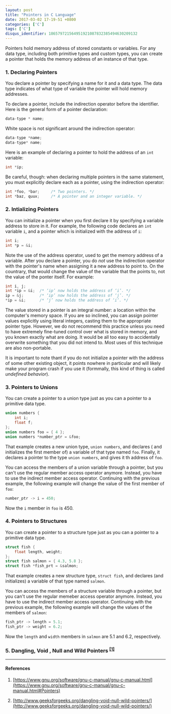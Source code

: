 ```yaml
---
layout: post
title: "Pointers in C Language"
date: 2017-03-02 17-19-51 +0800
categories: ['C']
tags: ['C']
disqus_identifier: 186579721564951921087832385494630209132
---
```


Pointers hold memory address of stored constants or variables. For any data type, including both primitive types and custom types, you can create a pointer that holds the memory address of an instance of that type.

### 1. Declaring Pointers

You declare a pointer by specifying a name for it and a data type. The data type indicates of what type of variable the pointer will hold memory addresses.

To declare a pointer, include the indirection operator before the identifier. Here is the general form of a pointer declaration:

```c
data-type * name;
```

White space is not significant around the indirection operator:

```c
data-type *name;
data-type* name;
```

Here is an example of declaring a pointer to hold the address of an `int` variable:

```c
int *ip;
```

Be careful, though: when declaring multiple pointers in the same statement, you must explicitly declare each as a pointer, using the indirection operator:

```c
int *foo, *bar;     /* Two pointers. */
int *baz, quux;     /* A pointer and an integer variable. */
```

### 2. Intializing Pointers

You can initialize a pointer when you first declare it by specifying a variable address to store in it. For example, the following code declares an `int` variable `i`, and a pointer which is initialized with the address of `i`:

```c
int i;
int *p = &i;
```

Note the use of the address operator, used to get the memory address of a variable. After you declare a pointer, you do *not* use the indirection operator with the pointer's name when assigning it a new address to point to. On the countrary, that would change the value of the variable that the points to, not the value of the ponter itself. For example:

```c
int i, j;
int *ip = &i;  /* ‘ip’ now holds the address of ‘i’. */
ip = &j;       /* ‘ip’ now holds the address of ‘j’. */
*ip = &i;      /* ‘j’ now holds the address of ‘i’. */
```

The value stored in a pointer is an integral number: a location within the computer's memory space. If you are so inclined, you can assign pointer values explicitly using literal integers, casting them to the appropriate pointer type. However, we do not recommend this practice unless you need to have extremely fine-tuned control over what is stored in memory, and you known exactly what are doing. It would be all too easy to accidentally overwrite something that you did not intend to. Most uses of this technique are also non-portable.

It is important to note thant if you do not initialize a pointer with the address of some other existing object, it points nowhere in particular and will likely make your program crash if you use it (formmally, this kind of thing is called *undefined behavior*).

### 3. Pointers to Unions

You can create a pointer to a union type just as you can a pointer to a primitive data type.

```c
union numbers {
    int i;
    float f;
};
union numbers foo = { 4 };
union numbers *number_ptr = &foo;
```

That example creates a new union type, `union numbers`, and declares ( and initializes the first member of) a variable of that type named `foo`. Finally, it declares a pointer to the type `union numbers`, and gives it th address of `foo`.

You can access the members of a union variable through a pointer, but you can't use the regular member access operator anymore. Instead, you have to use the indirect member access operator. Continuing with the previous example, the following example will change the value of the first member of `foo`:

```c
number_ptr -> i = 450;
```

Now the `i` member in `foo` is 450.

### 4. Pointers to Structures

You can create a pointer to a structure type just as you can a pointer to a primitive data type.

```c
struct fish {
    float length, weight;
};
struct fish salmon = { 4.3, 5.8 };
struct fish *fish_prt = &salmon;
```

That example creates a new structure type, `struct fish`, and declares (and initializes) a variable of that type named `salmon`.

You can access the members of a structure variable through a pointer, but you can't use the regular memeber access operator anymore. Instead, you have to use the indirect member access operator. Continuing with the previous example, the following example will change the values of the members of `salmon`:

```c
fish_ptr -> length = 5.1;
fish_ptr -> weight = 6.2;
```

Now the `length` and `width` members in `salmon` are 5.1 and 6.2, respectively.

### 5. Dangling, Void , Null and Wild Pointers <sup>[[1]](http://www.geeksforgeeks.org/dangling-void-null-wild-pointers/)</sup>


* * *

#### References

1. [https://www.gnu.org/software/gnu-c-manual/gnu-c-manual.html](https://www.gnu.org/software/gnu-c-manual/gnu-c-manual.html#Pointers)

1. [http://www.geeksforgeeks.org/dangling-void-null-wild-pointers/](http://www.geeksforgeeks.org/dangling-void-null-wild-pointers/)

